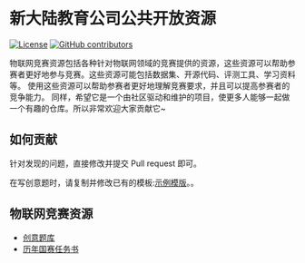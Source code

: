 # 新大陆教育公司公共开放资源
[![License](https://img.shields.io/github/license/wyd1520/NewLand-EDU)](./LICENSE)
[![GitHub contributors](https://img.shields.io/github/contributors/wyd1520/NewLand-EDU)](https://github.com/wyd1520/NewLand-EDU/graphs/contributors)

物联网竞赛资源包括各种针对物联网领域的竞赛提供的资源，这些资源可以帮助参赛者更好地参与竞赛。这些资源可能包括数据集、开源代码、评测工具、学习资料等。
使用这些资源可以帮助参赛者更好地理解竞赛要求，并且可以提高参赛者的竞争能力。
同样，希望它是一个由社区驱动和维护的项目，使更多人能够一起做一个有趣的仓库。所以非常欢迎大家贡献它~

## 如何贡献

针对发现的问题，直接修改并提交 Pull request 即可。

在写创意题时，请复制并修改已有的模板:[示例模版](https://github.com/wyd1520/NewLand-EDU/blob/master/template/示例模版.md)。。

## 物联网竞赛资源

- [创意题库](./物联网竞赛/创意题库/创意题库.md)
- [历年国赛任务书](./物联网竞赛/历年国赛任务书/历年国赛任务书.md)

